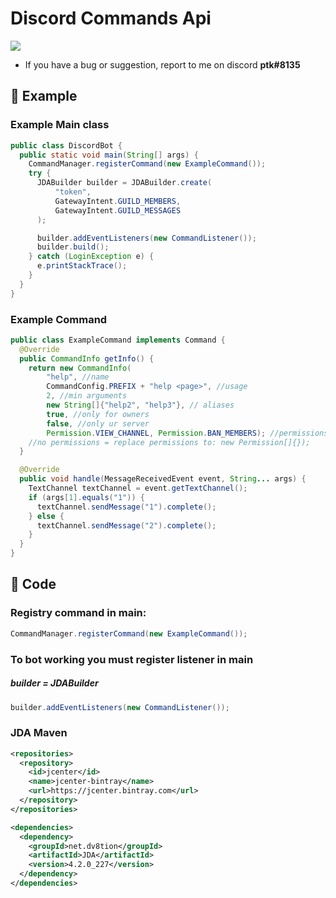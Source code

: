 # Discord Commands Api
[<img src="https://img.shields.io/badge/ptk%238135-%237289DA.svg?&logo=discord&logoColor=white" />](https://discord.com/)
* If you have a bug or suggestion, report to me on discord <b>ptk#8135</b>

## 📖 Example

### Example Main class
```java
public class DiscordBot {
  public static void main(String[] args) {
    CommandManager.registerCommand(new ExampleCommand());
    try {
      JDABuilder builder = JDABuilder.create(
          "token",
          GatewayIntent.GUILD_MEMBERS,
          GatewayIntent.GUILD_MESSAGES
      );

      builder.addEventListeners(new CommandListener());
      builder.build();
    } catch (LoginException e) {
      e.printStackTrace();
    }
  }
}
```

### Example Command
```java
public class ExampleCommand implements Command {
  @Override
  public CommandInfo getInfo() {
    return new CommandInfo(
        "help", //name
        CommandConfig.PREFIX + "help <page>", //usage
        2, //min arguments
        new String[]{"help2", "help3"}, // aliases
        true, //only for owners
        false, //only ur server
        Permission.VIEW_CHANNEL, Permission.BAN_MEMBERS); //permissions
    //no permissions = replace permissions to: new Permission[]{});
  }

  @Override
  public void handle(MessageReceivedEvent event, String... args) {
    TextChannel textChannel = event.getTextChannel();
    if (args[1].equals("1")) {
      textChannel.sendMessage("1").complete();
    } else {
      textChannel.sendMessage("2").complete();
    }
  }
}
```

## 🔧 Code

### Registry command in main:
```java
CommandManager.registerCommand(new ExampleCommand());
```

### To bot working you must register listener in main
##### builder = JDABuilder
```java
builder.addEventListeners(new CommandListener());
```

### JDA Maven

```xml
<repositories>
  <repository>
    <id>jcenter</id>
    <name>jcenter-bintray</name>
    <url>https://jcenter.bintray.com</url>
  </repository>
</repositories>

<dependencies>
  <dependency>
    <groupId>net.dv8tion</groupId>
    <artifactId>JDA</artifactId>
    <version>4.2.0_227</version>
  </dependency>
</dependencies>
```